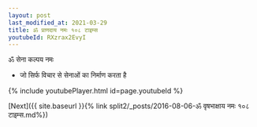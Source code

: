 ```yaml
---
layout: post
last_modified_at: 2021-03-29
title: ॐ प्राणदाय नमः १०८ टाइम्स
youtubeId: RXzrax2EvyI
---
```

 
 
 ॐ सेना कल्पय नमः  
 
 -  जो सिर्फ विचार से सेनाओं का निर्माण करता है 
 
  
 
  
 
 
 
 
 
 


{% include youtubePlayer.html id=page.youtubeId %}
 
[Next]({{ site.baseurl }}{% link  split2/_posts/2016-08-06-ॐ वृषभाक्षाय नमः १०८ टाइम्स.md%})
 
